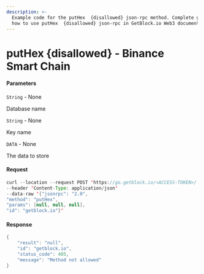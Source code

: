 ```yaml
---
description: >-
  Example code for the putHex  {disallowed} json-rpc method. Сomplete guide on
  how to use putHex  {disallowed} json-rpc in GetBlock.io Web3 documentation.
---
```


# putHex {disallowed} - Binance Smart Chain

#### Parameters

`String` - None

Database name

`String` - None

Key name

`DATA` - None

The data to store

#### Request

```java
curl --location --request POST 'https://go.getblock.io/<ACCESS-TOKEN>/' 
--header 'Content-Type: application/json' 
--data-raw '{"jsonrpc": "2.0",
"method": "putHex",
"params": [null, null, null],
"id": "getblock.io"}'
```

#### Response

```java
{
    "result": "null",
    "id": "getblock.io",
    "status_code": 405,
    "message": "Method not allowed"
}
```
